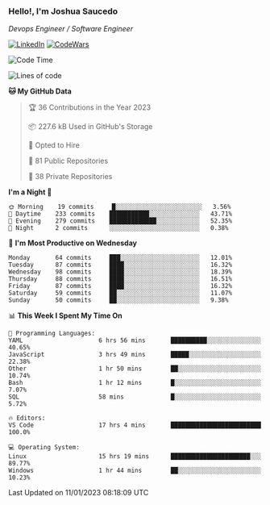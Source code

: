 ### Hello!, I'm Joshua Saucedo
*Devops Engineer / Software Engineer*  

[![LinkedIn](https://img.shields.io/badge/LinkedIn-0073b1?logo=linkedin&style=flat-square&logoColor=white)](https://www.linkedin.com/in/joshua-nathanael-saucedo-uriarte-bb0336169/)
[![CodeWars](https://www.codewars.com/users/joshuansu0897/badges/micro)](https://www.codewars.com/users/joshuansu0897)

<!--START_SECTION:waka-->
![Code Time](http://img.shields.io/badge/Code%20Time-337%20hrs%2056%20mins-blue)

![Lines of code](https://img.shields.io/badge/From%20Hello%20World%20I%27ve%20Written-1%20Million%20lines%20of%20code-blue)

**🐱 My GitHub Data** 

> 🏆 36 Contributions in the Year 2023
 > 
> 📦 227.6 kB Used in GitHub's Storage 
 > 
> 💼 Opted to Hire
 > 
> 📜 81 Public Repositories 
 > 
> 🔑 38 Private Repositories  
 > 
**I'm a Night 🦉** 

```text
🌞 Morning    19 commits     █░░░░░░░░░░░░░░░░░░░░░░░░   3.56% 
🌆 Daytime    233 commits    ███████████░░░░░░░░░░░░░░   43.71% 
🌃 Evening    279 commits    █████████████░░░░░░░░░░░░   52.35% 
🌙 Night      2 commits      ░░░░░░░░░░░░░░░░░░░░░░░░░   0.38%

```
📅 **I'm Most Productive on Wednesday** 

```text
Monday       64 commits     ███░░░░░░░░░░░░░░░░░░░░░░   12.01% 
Tuesday      87 commits     ████░░░░░░░░░░░░░░░░░░░░░   16.32% 
Wednesday    98 commits     ████░░░░░░░░░░░░░░░░░░░░░   18.39% 
Thursday     88 commits     ████░░░░░░░░░░░░░░░░░░░░░   16.51% 
Friday       87 commits     ████░░░░░░░░░░░░░░░░░░░░░   16.32% 
Saturday     59 commits     ██░░░░░░░░░░░░░░░░░░░░░░░   11.07% 
Sunday       50 commits     ██░░░░░░░░░░░░░░░░░░░░░░░   9.38%

```


📊 **This Week I Spent My Time On** 

```text
💬 Programming Languages: 
YAML                     6 hrs 56 mins       ██████████░░░░░░░░░░░░░░░   40.65% 
JavaScript               3 hrs 49 mins       █████░░░░░░░░░░░░░░░░░░░░   22.38% 
Other                    1 hr 50 mins        ██░░░░░░░░░░░░░░░░░░░░░░░   10.74% 
Bash                     1 hr 12 mins        █░░░░░░░░░░░░░░░░░░░░░░░░   7.07% 
SQL                      58 mins             █░░░░░░░░░░░░░░░░░░░░░░░░   5.72%

🔥 Editors: 
VS Code                  17 hrs 4 mins       █████████████████████████   100.0%

💻 Operating System: 
Linux                    15 hrs 19 mins      ██████████████████████░░░   89.77% 
Windows                  1 hr 44 mins        ██░░░░░░░░░░░░░░░░░░░░░░░   10.23%

```


 Last Updated on 11/01/2023 08:18:09 UTC
<!--END_SECTION:waka-->
